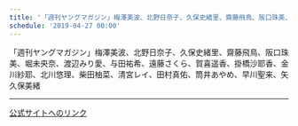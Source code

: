 ```yaml
---
title: '「週刊ヤングマガジン」梅澤美波、北野日奈子、久保史緒里、齋藤飛鳥、阪口珠美、堀未央奈、渡辺みり愛、与田祐希、遠藤さくら、賀喜遥香、掛橋沙耶香、金川紗耶、北川悠理、柴田柚菜、清宮レイ、田村真佑、筒井あやめ、早川聖来、矢久保美緒'
schedule: '2019-04-27 00:00'
---
```


<div id="detailBody"> <p>  「週刊ヤングマガジン」梅澤美波、北野日奈子、久保史緒里、齋藤飛鳥、阪口珠美、堀未央奈、渡辺みり愛、与田祐希、遠藤さくら、賀喜遥香、掛橋沙耶香、金川紗耶、北川悠理、柴田柚菜、清宮レイ、田村真佑、筒井あやめ、早川聖来、矢久保美緒 </p></div>

---
[公式サイトへのリンク]('http://www.nogizaka46.com/schedule/2019/04/050118.php?member=mio-yakubo&category=&monthly=201904')